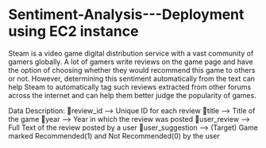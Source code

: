 # Sentiment-Analysis---Deployment using EC2 instance
Steam is a video game digital distribution service with a vast community of gamers globally. A lot of gamers write reviews on the game page and have the option of choosing whether they would recommend this game to others or not. However, determining this sentiment automatically from the text can help Steam to automatically tag such reviews extracted from other forums across the internet and can help them better judge the popularity of games.  


Data Description:
review_id --> Unique ID for each review
title --> Title of the game
year --> Year in which the review was posted
user_review --> Full Text of the review posted by a user
user_suggestion --> (Target) Game marked Recommended(1) and Not Recommended(0) by the user
